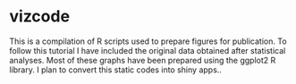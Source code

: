 # vizcode
This is a compilation of R scripts used to prepare figures for publication.
To follow this tutorial I have included the original data obtained after statistical analyses.
Most of these graphs have been prepared using the ggplot2 R library.
I plan to convert this static codes into shiny apps..
